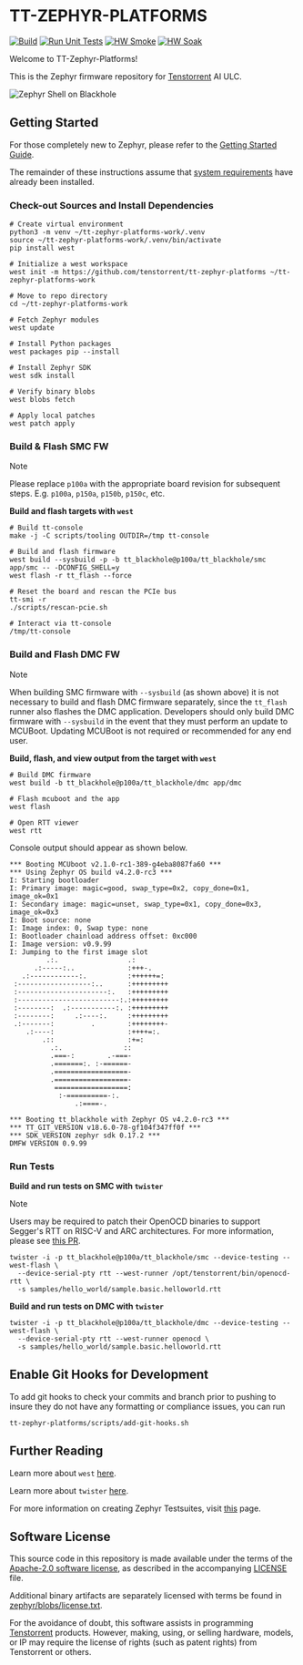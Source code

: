 # TT-ZEPHYR-PLATFORMS

[![Build](https://github.com/tenstorrent/tt-zephyr-platforms/actions/workflows/build-fw.yml/badge.svg?branch=main)](https://github.com/tenstorrent/tt-zephyr-platforms/actions/workflows/build-fw.yml)
[![Run Unit Tests](https://github.com/tenstorrent/tt-zephyr-platforms/actions/workflows/run-unit-tests.yml/badge.svg?branch=main)](https://github.com/tenstorrent/tt-zephyr-platforms/actions/workflows/run-unit-tests.yml)
[![HW Smoke](https://github.com/tenstorrent/tt-zephyr-platforms/actions/workflows/hardware-smoke.yml/badge.svg?branch=main)](https://github.com/tenstorrent/tt-zephyr-platforms/actions/workflows/hardware-smoke.yml)
[![HW Soak](https://github.com/tenstorrent/tt-zephyr-platforms/actions/workflows/hardware-long.yml/badge.svg?branch=main)](https://github.com/tenstorrent/tt-zephyr-platforms/actions/workflows/hardware-long.yml)

Welcome to TT-Zephyr-Platforms!

This is the Zephyr firmware repository for [Tenstorrent](https://tenstorrent.com) AI ULC.

![Zephyr Shell on Blackhole](./doc/img/shell.gif)

## Getting Started

For those completely new to Zephyr, please refer to the
[Getting Started Guide](https://docs.zephyrproject.org/latest/develop/getting_started/index.html).

The remainder of these instructions assume that
[system requirements](https://docs.zephyrproject.org/latest/develop/getting_started/index.html#install-dependencies)
have already been installed.

### Check-out Sources and Install Dependencies

```shell
# Create virtual environment
python3 -m venv ~/tt-zephyr-platforms-work/.venv
source ~/tt-zephyr-platforms-work/.venv/bin/activate
pip install west

# Initialize a west workspace
west init -m https://github.com/tenstorrent/tt-zephyr-platforms ~/tt-zephyr-platforms-work

# Move to repo directory
cd ~/tt-zephyr-platforms-work

# Fetch Zephyr modules
west update

# Install Python packages
west packages pip --install

# Install Zephyr SDK
west sdk install

# Verify binary blobs
west blobs fetch

# Apply local patches
west patch apply
```

### Build & Flash SMC FW

> [!NOTE]
> Please replace `p100a` with the appropriate board revision for subsequent steps.
> E.g. `p100a`, `p150a`, `p150b`, `p150c`, etc.

**Build and flash targets with `west`**

```shell
# Build tt-console
make -j -C scripts/tooling OUTDIR=/tmp tt-console

# Build and flash firmware
west build --sysbuild -p -b tt_blackhole@p100a/tt_blackhole/smc app/smc -- -DCONFIG_SHELL=y
west flash -r tt_flash --force

# Reset the board and rescan the PCIe bus
tt-smi -r
./scripts/rescan-pcie.sh

# Interact via tt-console
/tmp/tt-console
```

### Build and Flash DMC FW

> [!NOTE]
> When building SMC firmware with `--sysbuild` (as shown above) it is not necessary to build and
> flash DMC firmware separately, since the `tt_flash` runner also flashes the DMC application.
> Developers should only build DMC firmware with `--sysbuild` in the event that they must perform
> an update to MCUBoot. Updating MCUBoot is not required or recommended for any end user.

**Build, flash, and view output from the target with `west`**
```shell
# Build DMC firmware
west build -b tt_blackhole@p100a/tt_blackhole/dmc app/dmc

# Flash mcuboot and the app
west flash

# Open RTT viewer
west rtt
```

Console output should appear as shown below.
```shell
*** Booting MCUboot v2.1.0-rc1-389-g4eba8087fa60 ***
*** Using Zephyr OS build v4.2.0-rc3 ***
I: Starting bootloader
I: Primary image: magic=good, swap_type=0x2, copy_done=0x1, image_ok=0x1
I: Secondary image: magic=unset, swap_type=0x1, copy_done=0x3, image_ok=0x3
I: Boot source: none
I: Image index: 0, Swap type: none
I: Bootloader chainload address offset: 0xc000
I: Image version: v0.9.99
I: Jumping to the first image slot
         .:.                 .:
      .:-----:..             :+++-.
   .:------------:.          :++++++=:
 :------------------:..      :+++++++++
 :----------------------:.   :+++++++++
 :-------------------------:.:+++++++++
 :--------:  .:-----------:. :+++++++++
 :--------:     .:----:.     :+++++++++
 .:-------:         .        :++++++++-
    .:----:                  :++++=:.
        .::                  :+=:
          .:.               ::
          .===-:        .-===-
          .=======:. :-======-
          .==================-
          .==================-
           ==================:
            :-==========-:.
                .:====-.

*** Booting tt_blackhole with Zephyr OS v4.2.0-rc3 ***
*** TT_GIT_VERSION v18.6.0-78-gf104f347ff0f ***
*** SDK_VERSION zephyr sdk 0.17.2 ***
DMFW VERSION 0.9.99
```

### Run Tests

**Build and run tests on SMC with `twister`**

> [!NOTE]
> Users may be required to patch their OpenOCD binaries to support Segger's RTT on RISC-V and ARC
> architectures. For more information, please see
> [this PR](https://github.com/zephyrproject-rtos/openocd/pull/66).

```shell
twister -i -p tt_blackhole@p100a/tt_blackhole/smc --device-testing --west-flash \
  --device-serial-pty rtt --west-runner /opt/tenstorrent/bin/openocd-rtt \
  -s samples/hello_world/sample.basic.helloworld.rtt
```

**Build and run tests on DMC with `twister`**

```shell
twister -i -p tt_blackhole@p100a/tt_blackhole/dmc --device-testing --west-flash \
  --device-serial-pty rtt --west-runner openocd \
  -s samples/hello_world/sample.basic.helloworld.rtt
```

## Enable Git Hooks for Development

To add git hooks to check your commits and branch prior to pushing to insure
they do not have any formatting or compliance issues, you can run

```shell
tt-zephyr-platforms/scripts/add-git-hooks.sh
```

## Further Reading

Learn more about `west`
[here](https://docs.zephyrproject.org/latest/develop/west/index.html).

Learn more about `twister`
[here](https://docs.zephyrproject.org/latest/develop/test/twister.html).

For more information on creating Zephyr Testsuites, visit
[this](https://docs.zephyrproject.org/latest/develop/test/ztest.html) page.

## Software License

This source code in this repository is made available under the terms of the
[Apache-2.0 software license](https://www.apache.org/licenses/LICENSE-2.0), as described in the
accompanying [LICENSE](LICENSE) file.

Additional binary artifacts are separately licensed with terms be found in
[zephyr/blobs/license.txt](zephyr/blobs/license.txt).

For the avoidance of doubt, this software assists in programming
[Tenstorrent](https://tenstorrent.com) products. However, making, using, or selling hardware,
models, or IP may require the license of rights (such as patent rights) from Tenstorrent or
others.
